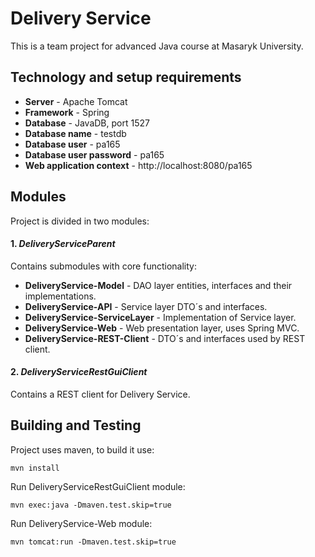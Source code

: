 # Delivery Service

This is a team project for advanced Java course at Masaryk University.

## Technology and setup requirements

* __Server__ - Apache Tomcat
* __Framework__ - Spring
* __Database__ - JavaDB, port 1527
* __Database name__ - testdb
* __Database user__ - pa165
* __Database user password__ - pa165
* __Web application context__ - http://localhost:8080/pa165

## Modules
Project is divided in two modules:
#### 1. _DeliveryServiceParent_ 
Contains submodules with core functionality:

* __DeliveryService-Model__ - DAO layer entities, interfaces and their implementations.
* __DeliveryService-API__ - Service layer DTO´s and interfaces.
* __DeliveryService-ServiceLayer__ - Implementation of Service layer.
* __DeliveryService-Web__ - Web presentation layer, uses Spring MVC.
* __DeliveryService-REST-Client__ - DTO´s and interfaces used by REST client.

#### 2. _DeliveryServiceRestGuiClient_ 
Contains a REST client for Delivery Service.

## Building and Testing

Project uses maven, to build it use:

```
mvn install
```

Run DeliveryServiceRestGuiClient module:
```
mvn exec:java -Dmaven.test.skip=true
```

Run DeliveryService-Web module:
```
mvn tomcat:run -Dmaven.test.skip=true
```
